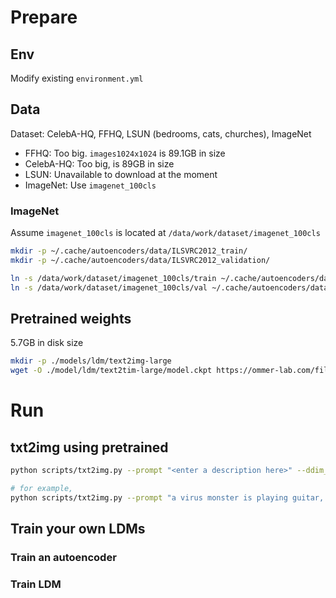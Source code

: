 # Prepare

## Env
Modify existing `environment.yml`

## Data
Dataset: CelebA-HQ, FFHQ, LSUN (bedrooms, cats, churches), ImageNet
- FFHQ: Too big. `images1024x1024` is 89.1GB in size
- CelebA-HQ: Too big, is 89GB in size
- LSUN: Unavailable to download at the moment
- ImageNet: Use `imagenet_100cls`

### ImageNet
Assume `imagenet_100cls` is located at `/data/work/dataset/imagenet_100cls`

```bash
mkdir -p ~/.cache/autoencoders/data/ILSVRC2012_train/
mkdir -p ~/.cache/autoencoders/data/ILSVRC2012_validation/

ln -s /data/work/dataset/imagenet_100cls/train ~/.cache/autoencoders/data/ILSVRC2012_train/data
ln -s /data/work/dataset/imagenet_100cls/val ~/.cache/autoencoders/data/ILSVRC2012_validation/data
```

## Pretrained weights
5.7GB in disk size
```bash
mkdir -p ./models/ldm/text2img-large
wget -O ./model/ldm/text2tim-large/model.ckpt https://ommer-lab.com/files/latent-diffusion/nitro/txt2img-f8-large/model.ckpt
```

# Run

## txt2img using pretrained
```bash
python scripts/txt2img.py --prompt "<enter a description here>" --ddim_eta 0.0 --n_samples 4 --n_iter 4 --scale 5.0  --ddim_steps 50

# for example,
python scripts/txt2img.py --prompt "a virus monster is playing guitar, oil on canvas" --ddim_eta 0.0 --n_samples 4 --n_iter 4 --scale 5.0  --ddim_steps 50
```

## Train your own LDMs

### Train an autoencoder

### Train LDM
